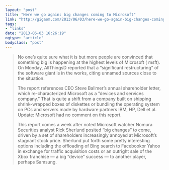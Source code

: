 ```yaml
---
layout: "post"
title: "Here we go again: big changes coming to Microsoft"
link: "http://gigaom.com/2013/06/03/here-we-go-again-big-changes-coming-to-microsoft/"
tags: 
- "links"
date: "2013-06-03 16:26:19"
ogtype: "article"
bodyclass: "post"
---
```


> No one’s quite sure what it is but more people are convinced that something big is happening at the highest levels of Microsoft ( msft). On Monday, AllThingsD reported that a “significant restructuring” of the software giant is in the works, citing unnamed sources close to the situation.
> 
>  The report references CEO Steve Ballmer’s annual shareholder letter, which re-characterized Microsoft as a ”devices and services company.” That is quite a shift from a company built on shipping shrink-wrapped boxes of diskettes or bundling the operating system on PCs and servers made by hardware partners IBM, HP, Dell et al. Update: Microsoft had no comment on this report.
> 
>  This report comes a week after noted Microsoft watcher Nomura Securities analyst Rick Sherlund posited “big changes” to come, driven by a set of shareholders increasingly annoyed at Microsoft’s stagnant stock price. Sherlund put forth some pretty interesting options including the offloading of Bing search to Facebookor Yahoo in exchange for traffic acquisition costs or an outright sale of the Xbox franchise — a big “device” success — to another player, perhaps Samsung.